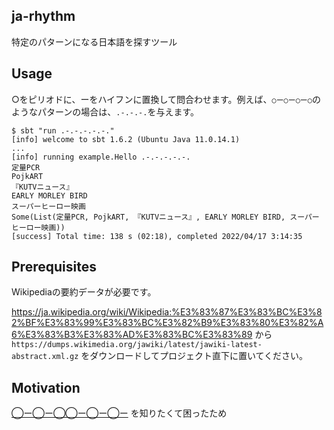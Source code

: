 ## ja-rhythm

特定のパターンになる日本語を探すツール

## Usage

○をピリオドに、ーをハイフンに置換して問合わせます。例えば、`○ー○ー○ー○`のようなパターンの場合は、`.-.-.-.`を与えます。

```shell
$ sbt "run .-.-.-.-.-."
[info] welcome to sbt 1.6.2 (Ubuntu Java 11.0.14.1)
...
[info] running example.Hello .-.-.-.-.-.
定量PCR
PojkART
『KUTVニュース』
EARLY MORLEY BIRD
スーパーヒーロー映画
Some(List(定量PCR, PojkART, 『KUTVニュース』, EARLY MORLEY BIRD, スーパーヒーロー映画))
[success] Total time: 138 s (02:18), completed 2022/04/17 3:14:35
```

## Prerequisites

Wikipediaの要約データが必要です。

https://ja.wikipedia.org/wiki/Wikipedia:%E3%83%87%E3%83%BC%E3%82%BF%E3%83%99%E3%83%BC%E3%82%B9%E3%83%80%E3%82%A6%E3%83%B3%E3%83%AD%E3%83%BC%E3%83%89 から `https://dumps.wikimedia.org/jawiki/latest/jawiki-latest-abstract.xml.gz`
 をダウンロードしてプロジェクト直下に置いてください。

## Motivation

[◯ー◯ー◯◯ー◯ー◯ー](https://anond.hatelabo.jp/20210113213530) を知りたくて困ったため

